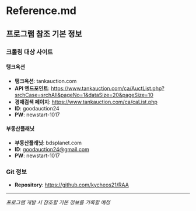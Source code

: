 # Reference.md
## 프로그램 참조 기본 정보

### 크롤링 대상 사이트
#### 탱크옥션
- **탱크옥션**: tankauction.com
- **API 엔드포인트**: https://www.tankauction.com/ca/AuctList.php?srchCase=srchAll&pageNo=1&dataSize=20&pageSize=10
- **경매검색 페이지**: https://www.tankauction.com/ca/caList.php
- **ID**: goodauction24
- **PW**: newstart-1017
#### 부동산플래닛
- **부동산플래닛**: bdsplanet.com
- **ID**: goodauction24@gmail.com
- **PW**: newstart-1017

### Git 정보
- **Repository**: https://github.com/kycheos21/RAA



---

*프로그램 개발 시 참조할 기본 정보를 기록할 예정*

